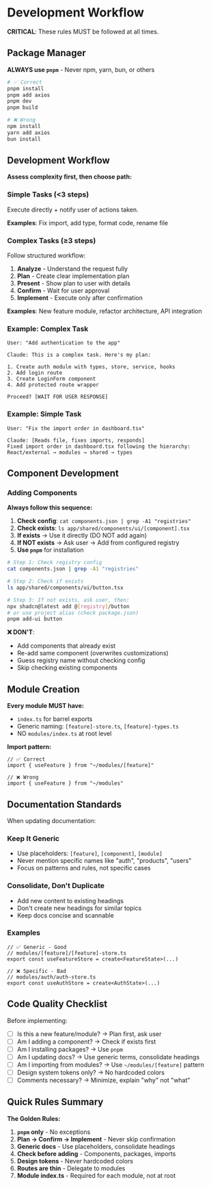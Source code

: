 # Development Workflow

**CRITICAL**: These rules MUST be followed at all times.

## Package Manager

**ALWAYS use `pnpm`** - Never npm, yarn, bun, or others

```bash
# ✅ Correct
pnpm install
pnpm add axios
pnpm dev
pnpm build

# ❌ Wrong
npm install
yarn add axios
bun install
```

## Development Workflow

**Assess complexity first, then choose path:**

### Simple Tasks (<3 steps)
Execute directly + notify user of actions taken.

**Examples**: Fix import, add type, format code, rename file

### Complex Tasks (≥3 steps)
Follow structured workflow:

1. **Analyze** - Understand the request fully
2. **Plan** - Create clear implementation plan
3. **Present** - Show plan to user with details
4. **Confirm** - Wait for user approval
5. **Implement** - Execute only after confirmation

**Examples**: New feature module, refactor architecture, API integration

### Example: Complex Task

```
User: "Add authentication to the app"

Claude: This is a complex task. Here's my plan:

1. Create auth module with types, store, service, hooks
2. Add login route
3. Create LoginForm component
4. Add protected route wrapper

Proceed? [WAIT FOR USER RESPONSE]
```

### Example: Simple Task

```
User: "Fix the import order in dashboard.tsx"

Claude: [Reads file, fixes imports, responds]
Fixed import order in dashboard.tsx following the hierarchy:
React/external → modules → shared → types
```

## Component Development

### Adding Components

**Always follow this sequence:**

1. **Check config**: `cat components.json | grep -A1 "registries"`
2. **Check exists**: `ls app/shared/components/ui/[component].tsx`
3. **If exists** → Use it directly (DO NOT add again)
4. **If NOT exists** → Ask user → Add from configured registry
5. **Use `pnpm`** for installation

```bash
# Step 1: Check registry config
cat components.json | grep -A1 "registries"

# Step 2: Check if exists
ls app/shared/components/ui/button.tsx

# Step 3: If not exists, ask user, then:
npx shadcn@latest add @[registry]/button
# or use project alias (check package.json)
pnpm add-ui button
```

**❌ DON'T**:
- Add components that already exist
- Re-add same component (overwrites customizations)
- Guess registry name without checking config
- Skip checking existing components

## Module Creation

**Every module MUST have:**
- `index.ts` for barrel exports
- Generic naming: `[feature]-store.ts`, `[feature]-types.ts`
- NO `modules/index.ts` at root level

**Import pattern:**
```tsx
// ✅ Correct
import { useFeature } from "~/modules/[feature]"

// ❌ Wrong
import { useFeature } from "~/modules"
```

## Documentation Standards

When updating documentation:

### Keep It Generic
- Use placeholders: `[feature]`, `[component]`, `[module]`
- Never mention specific names like "auth", "products", "users"
- Focus on patterns and rules, not specific cases

### Consolidate, Don't Duplicate
- Add new content to existing headings
- Don't create new headings for similar topics
- Keep docs concise and scannable

### Examples

```tsx
// ✅ Generic - Good
// modules/[feature]/[feature]-store.ts
export const useFeatureStore = create<FeatureState>(...)

// ❌ Specific - Bad
// modules/auth/auth-store.ts
export const useAuthStore = create<AuthState>(...)
```

## Code Quality Checklist

Before implementing:

- [ ] Is this a new feature/module? → Plan first, ask user
- [ ] Am I adding a component? → Check if exists first
- [ ] Am I installing packages? → Use `pnpm`
- [ ] Am I updating docs? → Use generic terms, consolidate headings
- [ ] Am I importing from modules? → Use `~/modules/[feature]` pattern
- [ ] Design system tokens only? → No hardcoded colors
- [ ] Comments necessary? → Minimize, explain "why" not "what"

## Quick Rules Summary

**The Golden Rules:**

1. **`pnpm` only** - No exceptions
2. **Plan → Confirm → Implement** - Never skip confirmation
3. **Generic docs** - Use placeholders, consolidate headings
4. **Check before adding** - Components, packages, imports
5. **Design tokens** - Never hardcoded colors
6. **Routes are thin** - Delegate to modules
7. **Module index.ts** - Required for each module, not at root
